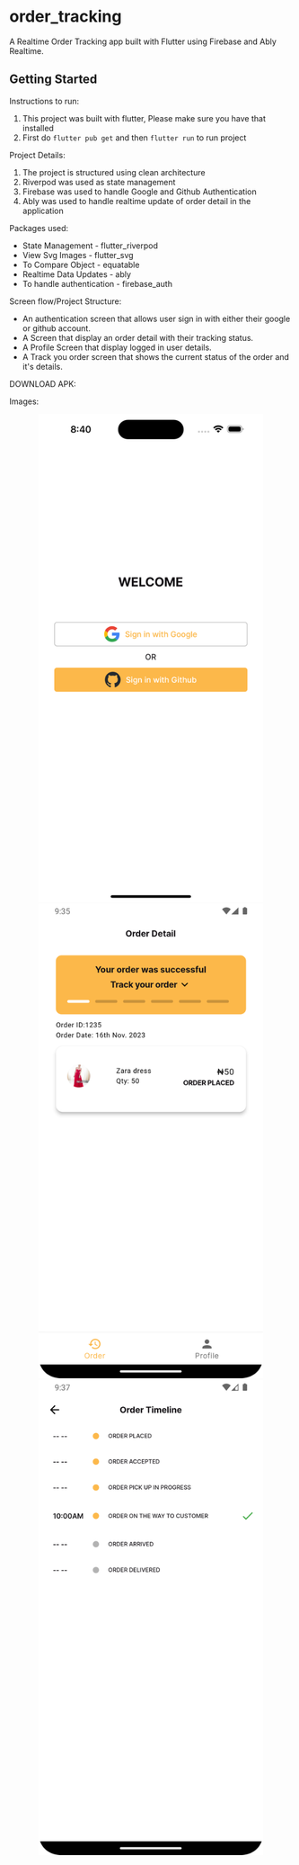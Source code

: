 # order_tracking

A Realtime Order Tracking app built with Flutter using Firebase and Ably Realtime.

## Getting Started
Instructions to run:

1. This project was built with flutter, Please make sure you have that installed
2. First do `flutter pub get` and then `flutter run` to run project


Project Details:

1. The project is structured using clean architecture
2. Riverpod was used as state management
3. Firebase was used to handle Google and Github Authentication
4. Ably was used to handle realtime update of order detail in the application


Packages used:

- State Management - flutter_riverpod
- View Svg Images - flutter_svg
- To Compare Object - equatable
- Realtime Data Updates - ably
- To handle authentication - firebase_auth

Screen flow/Project Structure:
- An authentication screen that allows user sign in with either their google or github account.
- A Screen that display an order detail with their tracking status.
- A Profile Screen that display logged in user details.
- A Track you order screen that shows the current status of the order and it's details.

DOWNLOAD APK:

Images:
<p align="center">
    <img src="assets\images\screenshots\auth.png" width="400">
    <img src="assets\images\screenshots\detail.png" width="400">
    <img src="assets\images\screenshots\timeline.png" width="400">
   </p>